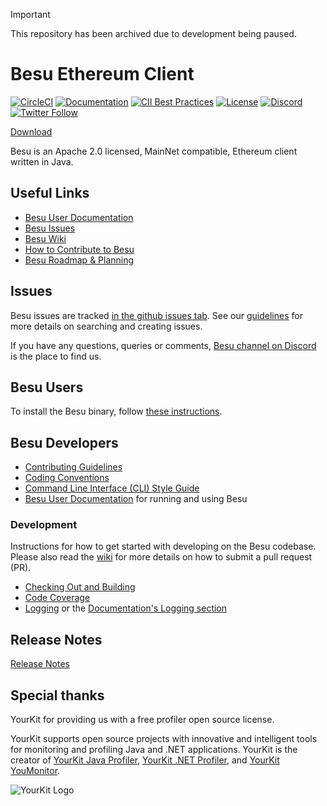 > [!IMPORTANT]  
> This repository has been archived due to development being paused.

# Besu Ethereum Client
 [![CircleCI](https://circleci.com/gh/hyperledger/besu/tree/main.svg?style=svg)](https://circleci.com/gh/hyperledger/besu/tree/main)
 [![Documentation](https://img.shields.io/github/actions/workflow/status/hyperledger/besu-docs/publish-main-docs.yml?branch=main&label=docs)](https://github.com/hyperledger/besu-docs/actions/workflows/publish-main-docs.yml)
 [![CII Best Practices](https://bestpractices.coreinfrastructure.org/projects/3174/badge)](https://bestpractices.coreinfrastructure.org/projects/3174)
 [![License](https://img.shields.io/badge/License-Apache%202.0-blue.svg)](https://github.com/hyperledger/besu/blob/main/LICENSE)
 [![Discord](https://img.shields.io/discord/905194001349627914?logo=Hyperledger&style=plastic)](https://discord.com/invite/hyperledger)
 [![Twitter Follow](https://img.shields.io/twitter/follow/HyperledgerBesu)](https://twitter.com/HyperledgerBesu)

[Download](https://github.com/hyperledger/besu/releases)

Besu is an Apache 2.0 licensed, MainNet compatible, Ethereum client written in Java.

## Useful Links

* [Besu User Documentation]
* [Besu Issues]
* [Besu Wiki](https://lf-hyperledger.atlassian.net/wiki/spaces/BESU/)
* [How to Contribute to Besu](https://lf-hyperledger.atlassian.net/wiki/spaces/BESU/pages/22156850/How+to+Contribute)
* [Besu Roadmap & Planning](https://lf-hyperledger.atlassian.net/wiki/spaces/BESU/pages/22154278/Besu+Roadmap+Planning)


## Issues 

Besu issues are tracked [in the github issues tab][Besu Issues].
See our [guidelines](https://lf-hyperledger.atlassian.net/wiki/spaces/BESU/pages/22154243/Issues) for more details on searching and creating issues.

If you have any questions, queries or comments, [Besu channel on Discord] is the place to find us.


## Besu Users

To install the Besu binary, follow [these instructions](https://besu.hyperledger.org/public-networks/get-started/install/binary-distribution).    

## Besu Developers

* [Contributing Guidelines]
* [Coding Conventions](https://lf-hyperledger.atlassian.net/wiki/spaces/BESU/pages/22154259/Coding+Conventions)
* [Command Line Interface (CLI) Style Guide](https://lf-hyperledger.atlassian.net/wiki/spaces/BESU/pages/22154260/Besu+CLI+Style+Guide)
* [Besu User Documentation] for running and using Besu


### Development

Instructions for how to get started with developing on the Besu codebase. Please also read the
[wiki](https://lf-hyperledger.atlassian.net/wiki/spaces/BESU/pages/22154251/Pull+Requests) for more details on how to submit a pull request (PR).  

* [Checking Out and Building](https://lf-hyperledger.atlassian.net/wiki/spaces/BESU/pages/22154264/Building+from+source)
* [Code Coverage](https://lf-hyperledger.atlassian.net/wiki/spaces/BESU/pages/22154288/Code+coverage)
* [Logging](https://lf-hyperledger.atlassian.net/wiki/spaces/BESU/pages/22154291/Logging) or the [Documentation's Logging section](https://besu.hyperledger.org/public-networks/how-to/monitor/logging)


## Release Notes

[Release Notes](CHANGELOG.md)

## Special thanks

YourKit for providing us with a free profiler open source license. 

YourKit supports open source projects with innovative and intelligent tools
for monitoring and profiling Java and .NET applications.
YourKit is the creator of <a href="https://www.yourkit.com/java/profiler/">YourKit Java Profiler</a>,
<a href="https://www.yourkit.com/.net/profiler/">YourKit .NET Profiler</a>,
and <a href="https://www.yourkit.com/youmonitor/">YourKit YouMonitor</a>.

![YourKit Logo](https://www.yourkit.com/images/yklogo.png)

[Besu Issues]: https://github.com/hyperledger/besu/issues
[Besu User Documentation]: https://besu.hyperledger.org
[Besu channel on Discord]: https://discord.com/invite/hyperledger
[Contributing Guidelines]: CONTRIBUTING.md
